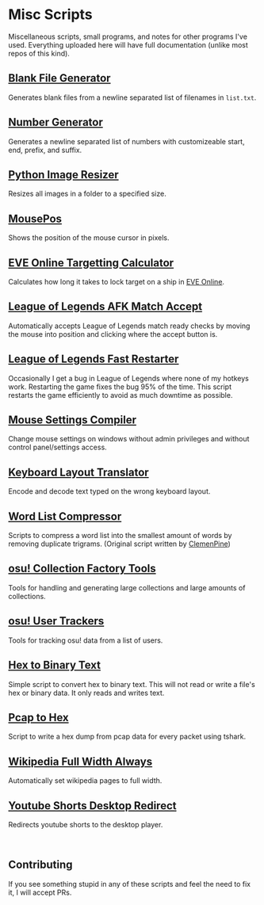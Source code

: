 # Misc Scripts

Miscellaneous scripts, small programs, and notes for other programs I've used. Everything uploaded here will have full documentation (unlike most repos of this kind).

## [Blank File Generator](https://github.com/Kuuuube/Misc_Scripts/tree/main/scripts_and_programs/blank_file_generator/)

Generates blank files from a newline separated list of filenames in `list.txt`. 

## [Number Generator](https://github.com/Kuuuube/Misc_Scripts/tree/main/scripts_and_programs/number_generator/)

Generates a newline separated list of numbers with customizeable start, end, prefix, and suffix.

## [Python Image Resizer](https://github.com/Kuuuube/Misc_Scripts/tree/main/scripts_and_programs/python_image_resizer/)

Resizes all images in a folder to a specified size.

## [MousePos](https://github.com/Kuuuube/Misc_Scripts/tree/main/scripts_and_programs/mousepos)

Shows the position of the mouse cursor in pixels.

## [EVE Online Targetting Calculator](https://github.com/Kuuuube/Misc_Scripts/tree/main/scripts_and_programs/eve_online_targetting_calculator)

Calculates how long it takes to lock target on a ship in [EVE Online](https://www.eveonline.com/).

## [League of Legends AFK Match Accept](https://github.com/Kuuuube/Misc_Scripts/tree/main/scripts_and_programs/league_of_legends_afk_match_accept)

Automatically accepts League of Legends match ready checks by moving the mouse into position and clicking where the accept button is.

## [League of Legends Fast Restarter](https://github.com/Kuuuube/Misc_Scripts/tree/main/scripts_and_programs/league_of_legends_fast_restarter)

Occasionally I get a bug in League of Legends where none of my hotkeys work. Restarting the game fixes the bug 95% of the time. This script restarts the game efficiently to avoid as much downtime as possible.

## [Mouse Settings Compiler](https://github.com/Kuuuube/Misc_Scripts/tree/main/scripts_and_programs/mouse_settings_compiler)

Change mouse settings on windows without admin privileges and without control panel/settings access.

## [Keyboard Layout Translator](https://github.com/Kuuuube/Misc_Scripts/tree/main/scripts_and_programs/keyboard_layout_translator)

Encode and decode text typed on the wrong keyboard layout.

## [Word List Compressor](https://github.com/Kuuuube/Misc_Scripts/tree/main/scripts_and_programs/word_list_compressor)

Scripts to compress a word list into the smallest amount of words by removing duplicate trigrams. (Original script written by [ClemenPine](https://github.com/ClemenPine))

## [osu! Collection Factory Tools](https://github.com/Kuuuube/Misc_Scripts/tree/main/scripts_and_programs/osu_collection_factory_tools)

Tools for handling and generating large collections and large amounts of collections.

## [osu! User Trackers](https://github.com/Kuuuube/Misc_Scripts/tree/main/scripts_and_programs/osu_user_trackers)

Tools for tracking osu! data from a list of users.

## [Hex to Binary Text](https://github.com/Kuuuube/Misc_Scripts/tree/main/scripts_and_programs/hex_to_binary_text)

Simple script to convert hex to binary text. This will not read or write a file's hex or binary data. It only reads and writes text.

## [Pcap to Hex](https://github.com/Kuuuube/Misc_Scripts/tree/main/scripts_and_programs/pcap_to_hex)

Script to write a hex dump from pcap data for every packet using tshark.

## [Wikipedia Full Width Always](https://github.com/Kuuuube/Misc_Scripts/tree/main/scripts_and_programs/wikipedia_full_width_always)

Automatically set wikipedia pages to full width.

## [Youtube Shorts Desktop Redirect](https://github.com/Kuuuube/Misc_Scripts/tree/main/scripts_and_programs/youtube_shorts_desktop_redirect)

Redirects youtube shorts to the desktop player.

<br>

## Contributing

If you see something stupid in any of these scripts and feel the need to fix it, I will accept PRs.